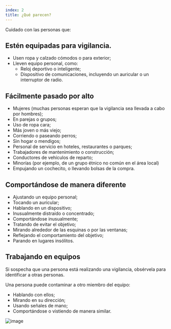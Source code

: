 ```yaml
---
index: 2
title: ¿Qué parecen?
---
```

Cuidado con las personas que:

## Estén equipadas para vigilancia.

*   Usen ropa y calzado cómodos o para exterior;
*   Lleven equipo personal, como:
    *   Reloj deportivo o inteligente;
    *   Dispositivo de comunicaciones, incluyendo un auricular o un interruptor de radio.

## Fácilmente pasado por alto

*   Mujeres (muchas personas esperan que la vigilancia sea llevada a cabo por hombres);
*   En parejas o grupos;
*   Uso de ropa cara;
*   Más joven o más viejo;
*   Corriendo o paseando perros;
*   Sin hogar o mendigos;
*   Personal de servicio en hoteles, restaurantes o parques;
*   Trabajadores de mantenimiento o construcción;
*   Conductores de vehículos de reparto;
*   Minorías (por ejemplo, de un grupo étnico no común en el área local)
*   Empujando un cochecito, o llevando bolsas de la compra.

## Comportándose de manera diferente

*   Ajustando un equipo personal;
*   Tocando un auricular;
*   Hablando en un dispositivo;
*   Inusualmente distraído o concentrado;
*   Comportándose inusualmente;
*   Tratando de evitar el objetivo;
*   Mirando alrededor de las esquinas o por las ventanas;
*   Reflejando el comportamiento del objetivo;
*   Parando en lugares insólitos.

## Trabajando en equipos

Si sospecha que una persona está realizando una vigilancia, obsérvela para identificar a otras personas.

Una persona puede contaminar a otro miembro del equipo:

*   Hablando con ellos;
*   Mirando en su dirección;
*   Usando señales de mano;
*   Comportándose o vistiendo de manera similar.

![image](surveillance3.png)